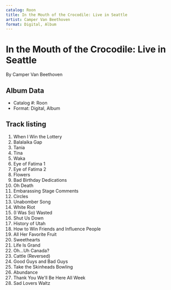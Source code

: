 ```yaml
---
catalog: Roon
title: In the Mouth of the Crocodile: Live in Seattle
artist: Camper Van Beethoven
format: Digital, Album
---
```


# In the Mouth of the Crocodile: Live in Seattle

By Camper Van Beethoven

## Album Data

- Catalog #: Roon
- Format: Digital, Album


## Track listing


1. When I Win the Lottery
2. Balalaika Gap
3. Tania
4. Tina
5. Waka
6. Eye of Fatima 1
7. Eye of Fatima 2
8. Flowers
9. Bad Birthday Dedications
10. Oh Death
11. Embarassing Stage Comments
12. Circles
13. Unabomber Song
14. White Riot
15. (I Was So) Wasted
16. Shut Us Down
17. History of Utah
18. How to Win Friends and Influence People
19. All Her Favorite Fruit
20. Sweethearts
21. Life Is Grand
22. Oh...Uh Canada?
23. Cattle (Reversed)
24. Good Guys and Bad Guys
25. Take the Skinheads Bowling
26. Abundance
27. Thank You We'll Be Here All Week
28. Sad Lovers Waltz

